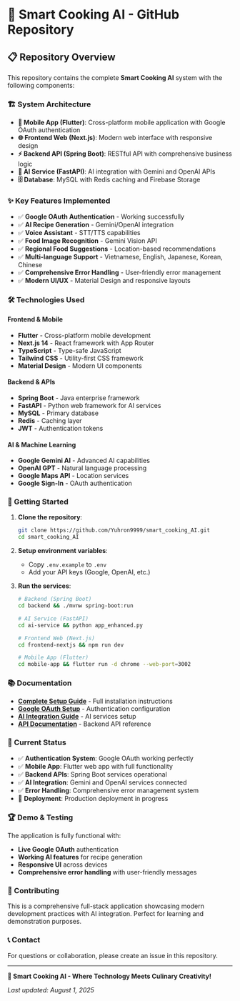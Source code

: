 # 🚀 Smart Cooking AI - GitHub Repository

## 📋 Repository Overview

This repository contains the complete **Smart Cooking AI** system with the following components:

### 🏗️ System Architecture

- **📱 Mobile App (Flutter)**: Cross-platform mobile application with Google OAuth authentication
- **🌐 Frontend Web (Next.js)**: Modern web interface with responsive design
- **⚡ Backend API (Spring Boot)**: RESTful API with comprehensive business logic
- **🤖 AI Service (FastAPI)**: AI integration with Gemini and OpenAI APIs
- **🗄️ Database**: MySQL with Redis caching and Firebase Storage

### ✨ Key Features Implemented

- ✅ **Google OAuth Authentication** - Working successfully
- ✅ **AI Recipe Generation** - Gemini/OpenAI integration
- ✅ **Voice Assistant** - STT/TTS capabilities
- ✅ **Food Image Recognition** - Gemini Vision API
- ✅ **Regional Food Suggestions** - Location-based recommendations
- ✅ **Multi-language Support** - Vietnamese, English, Japanese, Korean, Chinese
- ✅ **Comprehensive Error Handling** - User-friendly error management
- ✅ **Modern UI/UX** - Material Design and responsive layouts

### 🛠️ Technologies Used

#### Frontend & Mobile
- **Flutter** - Cross-platform mobile development
- **Next.js 14** - React framework with App Router
- **TypeScript** - Type-safe JavaScript
- **Tailwind CSS** - Utility-first CSS framework
- **Material Design** - Modern UI components

#### Backend & APIs
- **Spring Boot** - Java enterprise framework
- **FastAPI** - Python web framework for AI services
- **MySQL** - Primary database
- **Redis** - Caching layer
- **JWT** - Authentication tokens

#### AI & Machine Learning
- **Google Gemini AI** - Advanced AI capabilities
- **OpenAI GPT** - Natural language processing
- **Google Maps API** - Location services
- **Google Sign-In** - OAuth authentication

### 🚀 Getting Started

1. **Clone the repository**:
   ```bash
   git clone https://github.com/Yuhron9999/smart_cooking_AI.git
   cd smart_cooking_AI
   ```

2. **Setup environment variables**:
   - Copy `.env.example` to `.env`
   - Add your API keys (Google, OpenAI, etc.)

3. **Run the services**:
   ```bash
   # Backend (Spring Boot)
   cd backend && ./mvnw spring-boot:run
   
   # AI Service (FastAPI)
   cd ai-service && python app_enhanced.py
   
   # Frontend Web (Next.js)
   cd frontend-nextjs && npm run dev
   
   # Mobile App (Flutter)
   cd mobile-app && flutter run -d chrome --web-port=3002
   ```

### 📚 Documentation

- **[Complete Setup Guide](./COMPLETE_SETUP_GUIDE.md)** - Full installation instructions
- **[Google OAuth Setup](./mobile-app/GOOGLE_OAUTH_SETUP.md)** - Authentication configuration
- **[AI Integration Guide](./AI_INTEGRATION_GUIDE.md)** - AI services setup
- **[API Documentation](./backend/README.md)** - Backend API reference

### 🎯 Current Status

- ✅ **Authentication System**: Google OAuth working perfectly
- ✅ **Mobile App**: Flutter web app with full functionality
- ✅ **Backend APIs**: Spring Boot services operational
- ✅ **AI Integration**: Gemini and OpenAI services connected
- ✅ **Error Handling**: Comprehensive error management system
- 🚧 **Deployment**: Production deployment in progress

### 🏆 Demo & Testing

The application is fully functional with:
- **Live Google OAuth** authentication
- **Working AI features** for recipe generation
- **Responsive UI** across devices
- **Comprehensive error handling** with user-friendly messages

### 👥 Contributing

This is a comprehensive full-stack application showcasing modern development practices with AI integration. Perfect for learning and demonstration purposes.

### 📞 Contact

For questions or collaboration, please create an issue in this repository.

---

**🎉 Smart Cooking AI - Where Technology Meets Culinary Creativity!**

*Last updated: August 1, 2025*

